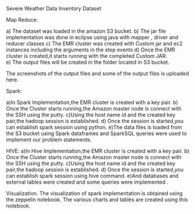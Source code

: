 Severe Weather Data Inventory Dataset



Map Reduce:

a) The dataset was loaded in the amazon S3 bucket.
b) The jar file implementation was done in eclipse using java with mapper , driver and reducer classes
c) The EMR cluster was created with Custom jar and ec2 instances including the arguments in the step events
d) Once the EMR cluster is created,it starts running with the completed Custom JAR.\
e) The output files will be created in the folder located in S3 bucket.

The screenshots of the output files and some of the output files is uploaded here.


Spark:

a)In Spark Implementation,the EMR cluster is created with a key pair.
b) Once the Cluster starts running,the Amazon master node is connect with the SSH using the putty.
c)Using the host name id and the created key pair,the hadoop session is established.
d) Once the session is started,you can establish spark session using python.
e)The data files is loaded from the S3 bucket using Spark dataframes and SparkSQL queries were used to  implement our problem statements.


HIVE:
a)In Hive Implementation,the EMR cluster is created with a key pair.
b) Once the Cluster starts running,the Amazon master node is connect with the SSH using the putty.
c)Using the host name id and the created key pair,the hadoop session is established.
d) Once the session is started,you can establish spark session using hive command.
e)And databases and external tables were created and some queries were implemented .

Visualization.
The visualization of spark implementation is obtained using the zeppelin notebook.
The various charts and tables are created using this notebook.


